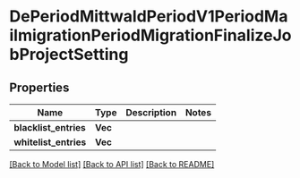# DePeriodMittwaldPeriodV1PeriodMailmigrationPeriodMigrationFinalizeJobProjectSetting

## Properties

Name | Type | Description | Notes
------------ | ------------- | ------------- | -------------
**blacklist_entries** | **Vec<String>** |  | 
**whitelist_entries** | **Vec<String>** |  | 

[[Back to Model list]](../README.md#documentation-for-models) [[Back to API list]](../README.md#documentation-for-api-endpoints) [[Back to README]](../README.md)


